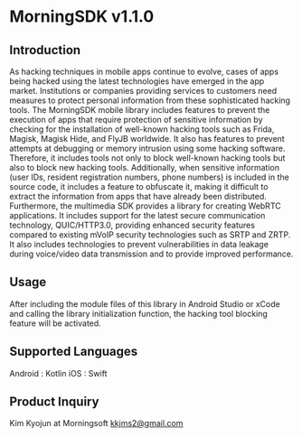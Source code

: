 # MorningSDK v1.1.0

## Introduction

As hacking techniques in mobile apps continue to evolve, cases of apps being hacked using the latest technologies have emerged in the app market. Institutions or companies providing services to customers need measures to protect personal information from these sophisticated hacking tools. The MorningSDK mobile library includes features to prevent the execution of apps that require protection of sensitive information by checking for the installation of well-known hacking tools such as Frida, Magisk, Magisk Hide, and FlyJB worldwide. It also has features to prevent attempts at debugging or memory intrusion using some hacking software. Therefore, it includes tools not only to block well-known hacking tools but also to block new hacking tools. Additionally, when sensitive information (user IDs, resident registration numbers, phone numbers) is included in the source code, it includes a feature to obfuscate it, making it difficult to extract the information from apps that have already been distributed. Furthermore, the multimedia SDK provides a library for creating WebRTC applications. It includes support for the latest secure communication technology, QUIC/HTTP3.0, providing enhanced security features compared to existing mVoIP security technologies such as SRTP and ZRTP. It also includes technologies to prevent vulnerabilities in data leakage during voice/video data transmission and to provide improved performance.

## Usage

After including the module files of this library in Android Studio or xCode and calling the library initialization function, the hacking tool blocking feature will be activated.


## Supported Languages
Android : Kotlin
iOS : Swift

## Product Inquiry
Kim Kyojun at Morningsoft kkjms2@gmail.com
